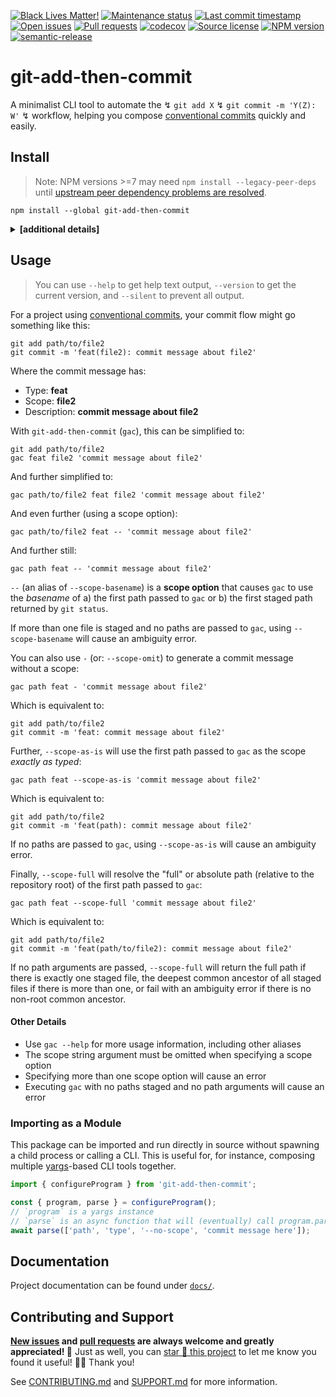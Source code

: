 <!-- prettier-ignore-start -->

<!-- badges-start -->

[![Black Lives Matter!][badge-blm]][link-blm]
[![Maintenance status][badge-maintenance]][link-repo]
[![Last commit timestamp][badge-last-commit]][link-repo]
[![Open issues][badge-issues]][link-issues]
[![Pull requests][badge-pulls]][link-pulls]
[![codecov][badge-codecov]][link-codecov]
[![Source license][badge-license]][link-license]
[![NPM version][badge-npm]][link-npm]
[![semantic-release][badge-semantic-release]][link-semantic-release]

<!-- badges-end -->

<!-- prettier-ignore-end -->

# git-add-then-commit

A minimalist CLI tool to automate the ↯ `git add X` ↯ `git commit -m 'Y(Z): W'`
↯ workflow, helping you compose [conventional commits][10] quickly and easily.

## Install

> Note: NPM versions >=7 may need `npm install --legacy-peer-deps` until
> [upstream peer dependency problems are resolved][npm-v7-bc].

```shell
npm install --global git-add-then-commit
```

<details><summary><strong>[additional details]</strong></summary>

> Note: **you probably don't need to read through this!** This information is
> primarily useful for those attempting to bundle this package or for people who
> have an opinion on ESM versus CJS.

This is a \[dual CJS2/ES module]\[dual-module] package. That means this package
exposes both CJS2 and ESM entry points.

Loading this package via `require(...)` will cause Node and Webpack to use the
\[CJS2 bundle]\[cjs2] entry point, disable \[tree shaking]\[tree-shaking] in
Webpack 4, and lead to larger bundles in Webpack 5. Alternatively, loading this
package via `import { ... } from ...` or `import(...)` will cause Node to use
the ESM entry point in \[versions that support it]\[node-esm-support], as will
Webpack. Using the `import` syntax is the modern, preferred choice.

For backwards compatibility with Webpack 4 and Node versions < 14,
\[`package.json`]\[package-json] retains the \[`module`]\[module-key] key, which
points to the ESM entry point, and the \[`main`]\[exports-main-key] key, which
points to the CJS2 entry point explicitly (using the .js file extension). For
Webpack 5 and Node versions >= 14, \[`package.json`]\[package-json] includes the
\[`exports`]\[exports-main-key] key, which points to both entry points
explicitly.

Though \[`package.json`]\[package-json] includes
\[`{ "type": "commonjs"}`]\[local-pkg], note that the ESM entry points are ES
module (`.mjs`) files. \[`package.json`]\[package-json] also includes the
\[`sideEffects`]\[side-effects-key] key, which is `false` for \[optimal tree
shaking]\[tree-shaking], and the `types` key, which points to a TypeScript
declarations file.

Additionally, this package does not maintain shared state and so does not
exhibit the \[dual package hazard]\[hazard].

</details>

## Usage

> You can use `--help` to get help text output, `--version` to get the current
> version, and `--silent` to prevent all output.

For a project using [conventional commits][10], your commit flow might go
something like this:

```shell
git add path/to/file2
git commit -m 'feat(file2): commit message about file2'
```

Where the commit message has:

- Type: **feat**
- Scope: **file2**
- Description: **commit message about file2**

With `git-add-then-commit` (`gac`), this can be simplified to:

```shell
git add path/to/file2
gac feat file2 'commit message about file2'
```

And further simplified to:

```shell
gac path/to/file2 feat file2 'commit message about file2'
```

And even further (using a scope option):

```shell
gac path/to/file2 feat -- 'commit message about file2'
```

And further still:

```shell
gac path feat -- 'commit message about file2'
```

`--` (an alias of `--scope-basename`) is a **scope option** that causes `gac` to
use the _basename_ of a) the first path passed to `gac` or b) the first staged
path returned by `git status`.

If more than one file is staged and no paths are passed to `gac`, using
`--scope-basename` will cause an ambiguity error.

You can also use `-` (or: `--scope-omit`) to generate a commit message without a
scope:

```shell
gac path feat - 'commit message about file2'
```

Which is equivalent to:

```shell
git add path/to/file2
git commit -m 'feat: commit message about file2'
```

Further, `--scope-as-is` will use the first path passed to `gac` as the scope
_exactly as typed_:

```shell
gac path feat --scope-as-is 'commit message about file2'
```

Which is equivalent to:

```shell
git add path/to/file2
git commit -m 'feat(path): commit message about file2'
```

If no paths are passed to `gac`, using `--scope-as-is` will cause an ambiguity
error.

Finally, `--scope-full` will resolve the "full" or absolute path (relative to
the repository root) of the first path passed to `gac`:

```shell
gac path feat --scope-full 'commit message about file2'
```

Which is equivalent to:

```shell
git add path/to/file2
git commit -m 'feat(path/to/file2): commit message about file2'
```

If no path arguments are passed, `--scope-full` will return the full path if
there is exactly one staged file, the deepest common ancestor of all staged
files if there is more than one, or fail with an ambiguity error if there is no
non-root common ancestor.

#### Other Details

- Use `gac --help` for more usage information, including other aliases
- The scope string argument must be omitted when specifying a scope option
- Specifying more than one scope option will cause an error
- Executing `gac` with no paths staged and no path arguments will cause an error

### Importing as a Module

This package can be imported and run directly in source without spawning a child
process or calling a CLI. This is useful for, for instance, composing multiple
[yargs][1]-based CLI tools together.

```typescript
import { configureProgram } from 'git-add-then-commit';

const { program, parse } = configureProgram();
// `program` is a yargs instance
// `parse` is an async function that will (eventually) call program.parse(...)
await parse(['path', 'type', '--no-scope', 'commit message here']);
```

## Documentation

Project documentation can be found under [`docs/`][docs].

## Contributing and Support

**[New issues][choose-new-issue] and [pull requests][pr-compare] are always
welcome and greatly appreciated! 🤩** Just as well, you can [star 🌟 this
project][link-repo] to let me know you found it useful! ✊🏿 Thank you!

See [CONTRIBUTING.md][contributing] and [SUPPORT.md][support] for more
information.

[badge-blm]: https://api.ergodark.com/badges/blm 'Join the movement!'
[link-blm]: https://secure.actblue.com/donate/ms_blm_homepage_2019
[badge-maintenance]:
  https://img.shields.io/maintenance/active/2021
  'Is this package maintained?'
[link-repo]: https://github.com/xunnamius/git-add-then-commit
[badge-last-commit]:
  https://img.shields.io/github/last-commit/xunnamius/git-add-then-commit
  'When was the last commit to the official repo?'
[badge-issues]:
  https://isitmaintained.com/badge/open/Xunnamius/git-add-then-commit.svg
  'Number of known issues with this package'
[link-issues]: https://github.com/Xunnamius/git-add-then-commit/issues?q=
[badge-pulls]:
  https://img.shields.io/github/issues-pr/xunnamius/git-add-then-commit
  'Number of open pull requests'
[link-pulls]: https://github.com/xunnamius/git-add-then-commit/pulls
[badge-codecov]:
  https://codecov.io/gh/Xunnamius/git-add-then-commit/branch/main/graph/badge.svg?token=HWRIOBAAPW
  'Is this package well-tested?'
[link-codecov]: https://codecov.io/gh/Xunnamius/git-add-then-commit
[badge-license]:
  https://img.shields.io/npm/l/git-add-then-commit
  "This package's source license"
[link-license]:
  https://github.com/Xunnamius/git-add-then-commit/blob/main/LICENSE
[badge-npm]:
  https://api.ergodark.com/badges/npm-pkg-version/git-add-then-commit
  'Install this package using npm or yarn!'
[link-npm]: https://www.npmjs.com/package/git-add-then-commit
[badge-semantic-release]:
  https://img.shields.io/badge/%20%20%F0%9F%93%A6%F0%9F%9A%80-semantic--release-e10079.svg
  'This repo practices continuous integration and deployment!'
[link-semantic-release]: https://github.com/semantic-release/semantic-release
[docs]: docs
[choose-new-issue]:
  https://github.com/Xunnamius/git-add-then-commit/issues/new/choose
[pr-compare]: https://github.com/Xunnamius/git-add-then-commit/compare
[contributing]: CONTRIBUTING.md
[support]: .github/SUPPORT.md
[npm-v7-bc]:
  https://github.blog/2020-10-13-presenting-v7-0-0-of-the-npm-cli/#user-content-breaking-changes
[10]: https://conventionalcommits.org
[1]: https://github.com/yargs/yargs
